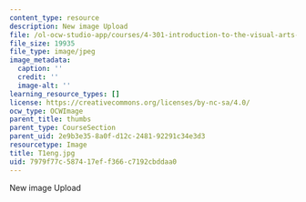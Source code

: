 ```yaml
---
content_type: resource
description: New image Upload
file: /ol-ocw-studio-app/courses/4-301-introduction-to-the-visual-arts-spring-2007/7979f77c587417eff366c7192cbddaa0_T1eng.jpg
file_size: 19935
file_type: image/jpeg
image_metadata:
  caption: ''
  credit: ''
  image-alt: ''
learning_resource_types: []
license: https://creativecommons.org/licenses/by-nc-sa/4.0/
ocw_type: OCWImage
parent_title: thumbs
parent_type: CourseSection
parent_uid: 2e9b3e35-8a0f-d12c-2481-92291c34e3d3
resourcetype: Image
title: T1eng.jpg
uid: 7979f77c-5874-17ef-f366-c7192cbddaa0
---
```

New image Upload